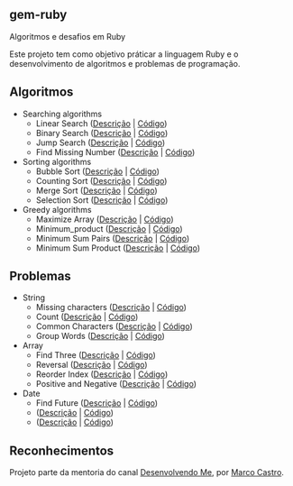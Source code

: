 ##  gem-ruby

Algoritmos e desafios em Ruby

Este projeto tem como objetivo práticar a linguagem Ruby e o desenvolvimento de algoritmos e problemas de programação.

## Algoritmos

* Searching algorithms
  * Linear Search ([Descrição](https://www.geeksforgeeks.org/linear-search/) | [Código](/algoritimo/linear_search.rb))
  * Binary Search ([Descrição](https://www.geeksforgeeks.org/binary-search/) | [Código](/algoritimo/binary_search.rb))
  * Jump Search ([Descrição](https://www.geeksforgeeks.org/jump-search/) | [Código](/algoritimo/jump_search.rb))
  * Find Missing Number ([Descrição](https://www.geeksforgeeks.org/find-the-missing-number/) | [Código](/algoritimo/find_missing_number.rb))
* Sorting algorithms
  * Bubble Sort ([Descrição](https://www.geeksforgeeks.org/bubble-sort/) | [Código](/algoritimo/bubble_sort.rb))
  * Counting Sort ([Descrição](https://www.geeksforgeeks.org/counting-sort/) | [Código](/algoritimo/counting_sort.rb))
  * Merge Sort ([Descrição](https://www.geeksforgeeks.org/merge-sort/) | [Código](/algoritimo/merge_sort.rb))   
  * Selection Sort ([Descrição](https://www.geeksforgeeks.org/selection-sort/) | [Código](/algoritimo/selection_sort.rb))
* Greedy algorithms
  * Maximize Array ([Descrição](https://www.geeksforgeeks.org/maximize-array-sun-after-k-negation-operations/) | [Código](/algoritimo/maximize_array.rb))
  * Minimum_product ([Descrição](https://www.geeksforgeeks.org/minimum-product-subset-array/) | [Código](/algoritimo/minimum_product.rb))
  * Minimum Sum Pairs ([Descrição](https://www.geeksforgeeks.org/minimum-sum-choosing-minimum-pairs-array/) | [Código](/algoritimo/minimum_sum_product.rb))
  * Minimum Sum Product ([Descrição](https://www.geeksforgeeks.org/minimum-sum-choosing-minimum-pairs-array/) | [Código](/algoritimo/minimum_sum_product.rb))
 
 ## Problemas
 
* String
  *  Missing characters ([Descrição](https://www.geeksforgeeks.org/pangram-checking/) | [Código](https://github.com/levinaval/gem-ruby/blob/problemas/problemas/missing_characters.rb))
  *  Count ([Descrição](https://www.geeksforgeeks.org/count-uppercase-lowercase-special-character-numeric-values/) | [Código](https://github.com/levinaval/gem-ruby/blob/problemas/problemas/count.rb))
  *  Common Characters ([Descrição](https://www.geeksforgeeks.org/common-characters-n-strings/) | [Código](https://github.com/levinaval/gem-ruby/blob/problemas/problemas/common_characters.rb))
  *  Group Words ([Descrição](https://www.geeksforgeeks.org/print-words-together-set-characters/) | [Código](https://github.com/levinaval/gem-ruby/commit/409aa3a4430149cb1f1ca9215ff1f3e513e282eb))
* Array
  *  Find Three ([Descrição](https://www.geeksforgeeks.org/find-the-largest-three-elements-in-an-array/) | [Código](https://github.com/levinaval/gem-ruby/blob/release/v0.3/gem_ruby/lib/problemas/find_three.rb))
  *  Reversal ([Descrição](https://www.geeksforgeeks.org/reversal-algorithm-right-rotation-array/) | [Código](https://github.com/levinaval/gem-ruby/blob/release/v0.3/gem_ruby/lib/problemas/reversal.rb))
  *  Reorder Index ([Descrição](https://www.geeksforgeeks.org/reorder-a-array-according-to-given-indexes/) | [Código](https://github.com/levinaval/gem-ruby/blob/release/v0.3/gem_ruby/lib/problemas/reorder_index.rb))  
  *  Positive and Negative  ([Descrição](https://www.geeksforgeeks.org/positive-elements-at-even-and-negative-at-odd-positions-relative-order-not-maintained/) | [Código](https://github.com/levinaval/gem-ruby/blob/release/v0.3/gem_ruby/lib/problemas/positive_and_negative.rb))
* Date
   * Find Future ([Descrição](https://www.geeksforgeeks.org/queries-to-find-the-future-closest-date/) | [Código](/problemas/))
   *  ([Descrição]() | [Código](/problemas/))
   *  ([Descrição]() | [Código](/problemas/))
 

 ## Reconhecimentos

Projeto parte da mentoria do canal [Desenvolvendo Me](https://www.youtube.com/channel/UCp98bXHSc01w8fBfkkgHB1Q), por [Marco Castro](https://github.com/marcodotcastro).
